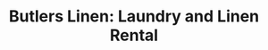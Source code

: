 ---
title: "Butlers Linen: Laundry and Linen Rental"
url: /edinburgh/butlers-linen-laundry-and-linen-rental/
shop: Wäscherei
---